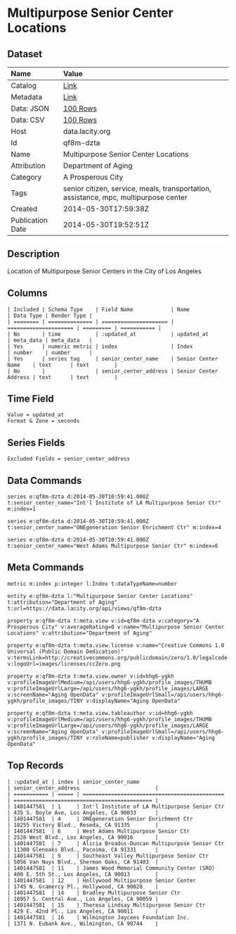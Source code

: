 # Multipurpose Senior Center Locations

## Dataset

| Name | Value |
| :--- | :---- |
| Catalog | [Link](https://catalog.data.gov/dataset/multipurpose-senior-center-locations-3915f) |
| Metadata | [Link](https://data.lacity.org/api/views/qf8m-dzta) |
| Data: JSON | [100 Rows](https://data.lacity.org/api/views/qf8m-dzta/rows.json?max_rows=100) |
| Data: CSV | [100 Rows](https://data.lacity.org/api/views/qf8m-dzta/rows.csv?max_rows=100) |
| Host | data.lacity.org |
| Id | qf8m-dzta |
| Name | Multipurpose Senior Center Locations |
| Attribution | Department of Aging |
| Category | A Prosperous City |
| Tags | senior citizen, service, meals, transportation, assistance, mpc, multipurpose center |
| Created | 2014-05-30T17:59:38Z |
| Publication Date | 2014-05-30T19:52:51Z |

## Description

Location of Multipurpose Senior Centers in the City of Los Angeles

## Columns

```ls
| Included | Schema Type    | Field Name            | Name                  | Data Type | Render Type |
| ======== | ============== | ===================== | ===================== | ========= | =========== |
| No       | time           | :updated_at           | updated_at            | meta_data | meta_data   |
| Yes      | numeric metric | index                 | Index                 | number    | number      |
| Yes      | series tag     | senior_center_name    | Senior Center Name    | text      | text        |
| No       |                | senior_center_address | Senior Center Address | text      | text        |
```

## Time Field

```ls
Value = updated_at
Format & Zone = seconds
```

## Series Fields

```ls
Excluded Fields = senior_center_address
```

## Data Commands

```ls
series e:qf8m-dzta d:2014-05-30T10:59:41.000Z t:senior_center_name="Int'l Institute of LA Multipurpose Senior Ctr" m:index=1

series e:qf8m-dzta d:2014-05-30T10:59:41.000Z t:senior_center_name="ONEgeneration Senior Enrichment Ctr" m:index=4

series e:qf8m-dzta d:2014-05-30T10:59:41.000Z t:senior_center_name="West Adams Multipurpose Senior Ctr" m:index=6
```

## Meta Commands

```ls
metric m:index p:integer l:Index t:dataTypeName=number

entity e:qf8m-dzta l:"Multipurpose Senior Center Locations" t:attribution="Department of Aging" t:url=https://data.lacity.org/api/views/qf8m-dzta

property e:qf8m-dzta t:meta.view v:id=qf8m-dzta v:category="A Prosperous City" v:averageRating=0 v:name="Multipurpose Senior Center Locations" v:attribution="Department of Aging"

property e:qf8m-dzta t:meta.view.license v:name="Creative Commons 1.0 Universal (Public Domain Dedication)" v:termsLink=http://creativecommons.org/publicdomain/zero/1.0/legalcode v:logoUrl=images/licenses/ccZero.png

property e:qf8m-dzta t:meta.view.owner v:id=hhg6-ygkh v:profileImageUrlMedium=/api/users/hhg6-ygkh/profile_images/THUMB v:profileImageUrlLarge=/api/users/hhg6-ygkh/profile_images/LARGE v:screenName="Aging OpenData" v:profileImageUrlSmall=/api/users/hhg6-ygkh/profile_images/TINY v:displayName="Aging OpenData"

property e:qf8m-dzta t:meta.view.tableauthor v:id=hhg6-ygkh v:profileImageUrlMedium=/api/users/hhg6-ygkh/profile_images/THUMB v:profileImageUrlLarge=/api/users/hhg6-ygkh/profile_images/LARGE v:screenName="Aging OpenData" v:profileImageUrlSmall=/api/users/hhg6-ygkh/profile_images/TINY v:roleName=publisher v:displayName="Aging OpenData"
```

## Top Records

```ls
| :updated_at | index | senior_center_name                            | senior_center_address                        | 
| =========== | ===== | ============================================= | ============================================ | 
| 1401447581  | 1     | Int'l Institute of LA Multipurpose Senior Ctr | 435 S. Boyle Ave, Los Angeles, CA 90033      | 
| 1401447581  | 4     | ONEgeneration Senior Enrichment Ctr           | 18255 Victory Blvd., Reseda, CA 91335        | 
| 1401447581  | 6     | West Adams Multipurpose Senior Ctr            | 2528 West Blvd., Los Angeles, CA 90016       | 
| 1401447581  | 7     | Alicia Broadus-Duncan Multipurpose Senior Ctr | 11300 Glenoaks Blvd., Pacoima, CA 91331      | 
| 1401447581  | 9     | Southeast Valley Multipurpose Senior Ctr      | 5056 Van Nuys Blvd., Sherman Oaks, CA 91403  | 
| 1401447581  | 11    | James Wood Memorial Community Center (SRO)    | 400 E. 5th St., Los Angeles, CA 90013        | 
| 1401447581  | 12    | Hollywood Multipurpose Senior Center          | 1745 N. Gramercy Pl., Hollywood, CA 90028    | 
| 1401447581  | 14    | Bradley Multipurpose Senior Ctr               | 10957 S. Central Ave., Los Angeles, CA 90059 | 
| 1401447581  | 15    | Theresa Lindsay Multipurpose Senior Ctr       | 429 E. 42nd Pl., Los Angeles, CA 90011       | 
| 1401447581  | 16    | Wilmington Jaycees Foundation Inc.            | 1371 N. Eubank Ave., Wilmington, CA 90744    | 
```
